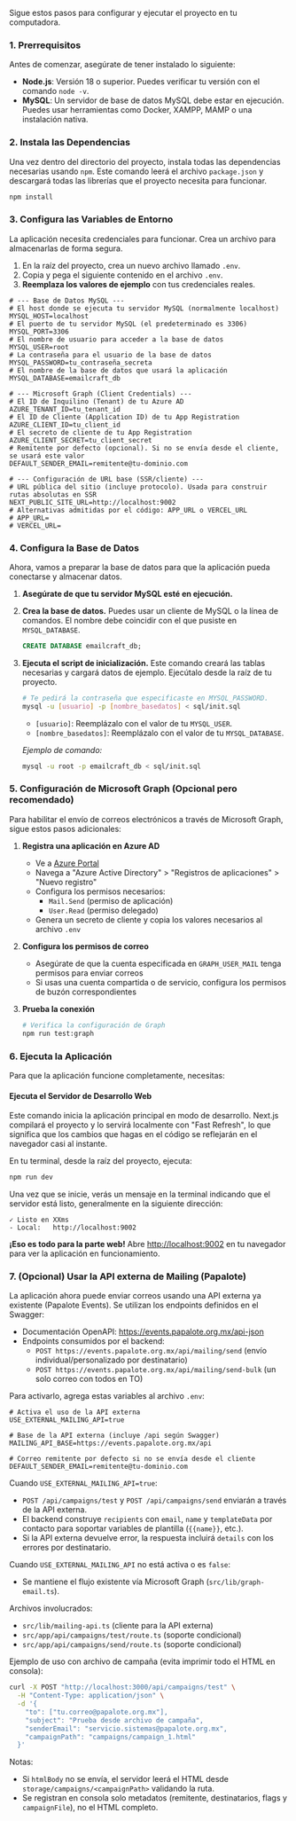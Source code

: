 

Sigue estos pasos para configurar y ejecutar el proyecto en tu computadora.

### 1. Prerrequisitos

Antes de comenzar, asegúrate de tener instalado lo siguiente:

-   **Node.js**: Versión 18 o superior. Puedes verificar tu versión con el comando `node -v`.
-   **MySQL**: Un servidor de base de datos MySQL debe estar en ejecución. Puedes usar herramientas como Docker, XAMPP, MAMP o una instalación nativa.

### 2. Instala las Dependencias

Una vez dentro del directorio del proyecto, instala todas las dependencias necesarias usando `npm`. Este comando leerá el archivo `package.json` y descargará todas las librerías que el proyecto necesita para funcionar.

```bash
npm install
```

### 3. Configura las Variables de Entorno

La aplicación necesita credenciales para funcionar. Crea un archivo para almacenarlas de forma segura.

1.  En la raíz del proyecto, crea un nuevo archivo llamado `.env`.
2.  Copia y pega el siguiente contenido en el archivo `.env`.
3.  **Reemplaza los valores de ejemplo** con tus credenciales reales.

```env
# --- Base de Datos MySQL ---
# El host donde se ejecuta tu servidor MySQL (normalmente localhost)
MYSQL_HOST=localhost
# El puerto de tu servidor MySQL (el predeterminado es 3306)
MYSQL_PORT=3306
# El nombre de usuario para acceder a la base de datos
MYSQL_USER=root
# La contraseña para el usuario de la base de datos
MYSQL_PASSWORD=tu_contraseña_secreta
# El nombre de la base de datos que usará la aplicación
MYSQL_DATABASE=emailcraft_db

# --- Microsoft Graph (Client Credentials) ---
# El ID de Inquilino (Tenant) de tu Azure AD
AZURE_TENANT_ID=tu_tenant_id
# El ID de Cliente (Application ID) de tu App Registration
AZURE_CLIENT_ID=tu_client_id
# El secreto de cliente de tu App Registration
AZURE_CLIENT_SECRET=tu_client_secret
# Remitente por defecto (opcional). Si no se envía desde el cliente, se usará este valor
DEFAULT_SENDER_EMAIL=remitente@tu-dominio.com

# --- Configuración de URL base (SSR/cliente) ---
# URL pública del sitio (incluye protocolo). Usada para construir rutas absolutas en SSR
NEXT_PUBLIC_SITE_URL=http://localhost:9002
# Alternativas admitidas por el código: APP_URL o VERCEL_URL
# APP_URL=
# VERCEL_URL=
```

### 4. Configura la Base de Datos

Ahora, vamos a preparar la base de datos para que la aplicación pueda conectarse y almacenar datos.

1.  **Asegúrate de que tu servidor MySQL esté en ejecución.**
2.  **Crea la base de datos.** Puedes usar un cliente de MySQL o la línea de comandos. El nombre debe coincidir con el que pusiste en `MYSQL_DATABASE`.

    ```sql
    CREATE DATABASE emailcraft_db;
    ```
3.  **Ejecuta el script de inicialización.** Este comando creará las tablas necesarias y cargará datos de ejemplo. Ejecútalo desde la raíz de tu proyecto.

    ```bash
    # Te pedirá la contraseña que especificaste en MYSQL_PASSWORD.
    mysql -u [usuario] -p [nombre_basedatos] < sql/init.sql
    ```
    -   `[usuario]`: Reemplázalo con el valor de tu `MYSQL_USER`.
    -   `[nombre_basedatos]`: Reemplázalo con el valor de tu `MYSQL_DATABASE`.

    *Ejemplo de comando:*
    ```bash
    mysql -u root -p emailcraft_db < sql/init.sql
    ```

### 5. Configuración de Microsoft Graph (Opcional pero recomendado)

Para habilitar el envío de correos electrónicos a través de Microsoft Graph, sigue estos pasos adicionales:

1. **Registra una aplicación en Azure AD**
   - Ve a [Azure Portal](https://portal.azure.com/)
   - Navega a "Azure Active Directory" > "Registros de aplicaciones" > "Nuevo registro"
   - Configura los permisos necesarios:
     - `Mail.Send` (permiso de aplicación)
     - `User.Read` (permiso delegado)
   - Genera un secreto de cliente y copia los valores necesarios al archivo `.env`

2. **Configura los permisos de correo**
   - Asegúrate de que la cuenta especificada en `GRAPH_USER_MAIL` tenga permisos para enviar correos
   - Si usas una cuenta compartida o de servicio, configura los permisos de buzón correspondientes

3. **Prueba la conexión**
   ```bash
   # Verifica la configuración de Graph
   npm run test:graph
   ```

### 6. Ejecuta la Aplicación

Para que la aplicación funcione completamente, necesitas:
#### Ejecuta el Servidor de Desarrollo Web

Este comando inicia la aplicación principal en modo de desarrollo. Next.js compilará el proyecto y lo servirá localmente con "Fast Refresh", lo que significa que los cambios que hagas en el código se reflejarán en el navegador casi al instante.

En tu terminal, desde la raíz del proyecto, ejecuta:

```bash
npm run dev
```

Una vez que se inicie, verás un mensaje en la terminal indicando que el servidor está listo, generalmente en la siguiente dirección:

```
✓ Listo en XXms
- Local:   http://localhost:9002
```

**¡Eso es todo para la parte web!** Abre [http://localhost:9002](http://localhost:9002) en tu navegador para ver la aplicación en funcionamiento.

### 7. (Opcional) Usar la API externa de Mailing (Papalote)

La aplicación ahora puede enviar correos usando una API externa ya existente (Papalote Events). Se utilizan los endpoints definidos en el Swagger:

- Documentación OpenAPI: https://events.papalote.org.mx/api-json
- Endpoints consumidos por el backend:
  - `POST https://events.papalote.org.mx/api/mailing/send` (envío individual/personalizado por destinatario)
  - `POST https://events.papalote.org.mx/api/mailing/send-bulk` (un solo correo con todos en TO)

Para activarlo, agrega estas variables al archivo `.env`:

```env
# Activa el uso de la API externa
USE_EXTERNAL_MAILING_API=true

# Base de la API externa (incluye /api según Swagger)
MAILING_API_BASE=https://events.papalote.org.mx/api

# Correo remitente por defecto si no se envía desde el cliente
DEFAULT_SENDER_EMAIL=remitente@tu-dominio.com
```

Cuando `USE_EXTERNAL_MAILING_API=true`:
- `POST /api/campaigns/test` y `POST /api/campaigns/send` enviarán a través de la API externa.
- El backend construye `recipients` con `email`, `name` y `templateData` por contacto para soportar variables de plantilla (`{{name}}`, etc.).
- Si la API externa devuelve error, la respuesta incluirá `details` con los errores por destinatario.

Cuando `USE_EXTERNAL_MAILING_API` no está activa o es `false`:
- Se mantiene el flujo existente vía Microsoft Graph (`src/lib/graph-email.ts`).

Archivos involucrados:
- `src/lib/mailing-api.ts` (cliente para la API externa)
- `src/app/api/campaigns/test/route.ts` (soporte condicional)
- `src/app/api/campaigns/send/route.ts` (soporte condicional)

Ejemplo de uso con archivo de campaña (evita imprimir todo el HTML en consola):

```bash
curl -X POST "http://localhost:3000/api/campaigns/test" \
  -H "Content-Type: application/json" \
  -d '{
    "to": ["tu.correo@papalote.org.mx"],
    "subject": "Prueba desde archivo de campaña",
    "senderEmail": "servicio.sistemas@papalote.org.mx",
    "campaignPath": "campaigns/campaign_1.html"
  }'
```

Notas:
- Si `htmlBody` no se envía, el servidor leerá el HTML desde `storage/campaigns/<campaignPath>` validando la ruta.
- Se registran en consola solo metadatos (remitente, destinatarios, flags y `campaignFile`), no el HTML completo.
